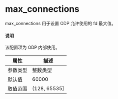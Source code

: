 # max_connections

max_connections 用于设置 ODP 允许使用的 fd 最大值。
<!-- 这里 GitHub 中描述是 unused now, keep it for test,deleted later -->
<main id="notice" type='explain'>
  <h4>说明</h4>
  <p>该配置项为 ODP 内部使用。</p>
</main>

|  属性    | 描述     |
|----------|---------|
| 参数类型 |   整数类型      |
| 默认值   | 60000     |
| 取值范围 | (128, 65535]  |
